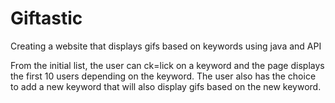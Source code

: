 # Giftastic
Creating a website that displays gifs based on keywords using java and API

From the initial list, the user can ck=lick on a keyword and the page displays the first 10 users depending on the keyword. The user also has the choice to add a new keyword that will also display gifs based on the new keyword.
